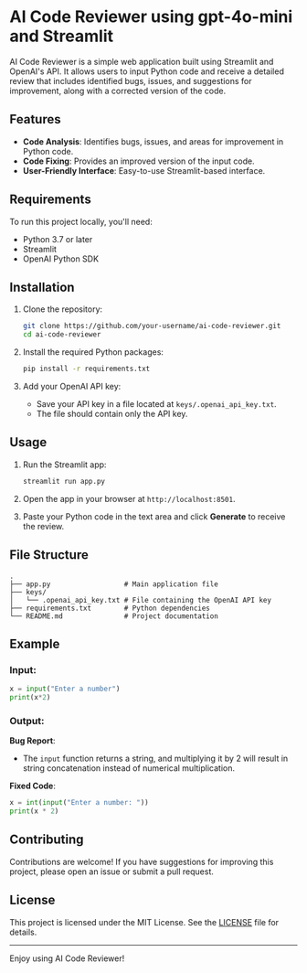 # AI Code Reviewer using gpt-4o-mini and Streamlit

AI Code Reviewer is a simple web application built using Streamlit and OpenAI's API. It allows users to input Python code and receive a detailed review that includes identified bugs, issues, and suggestions for improvement, along with a corrected version of the code.

## Features

- **Code Analysis**: Identifies bugs, issues, and areas for improvement in Python code.
- **Code Fixing**: Provides an improved version of the input code.
- **User-Friendly Interface**: Easy-to-use Streamlit-based interface.

## Requirements

To run this project locally, you'll need:

- Python 3.7 or later
- Streamlit
- OpenAI Python SDK

## Installation

1. Clone the repository:
   ```bash
   git clone https://github.com/your-username/ai-code-reviewer.git
   cd ai-code-reviewer
   ```

2. Install the required Python packages:
   ```bash
   pip install -r requirements.txt
   ```

3. Add your OpenAI API key:
   - Save your API key in a file located at `keys/.openai_api_key.txt`.
   - The file should contain only the API key.

## Usage

1. Run the Streamlit app:
   ```bash
   streamlit run app.py
   ```

2. Open the app in your browser at `http://localhost:8501`.

3. Paste your Python code in the text area and click **Generate** to receive the review.

## File Structure

```
.
├── app.py                  # Main application file
├── keys/
│   └── .openai_api_key.txt # File containing the OpenAI API key
├── requirements.txt        # Python dependencies
└── README.md               # Project documentation
```

## Example

### Input:
```python
x = input("Enter a number")
print(x*2)
```

### Output:
**Bug Report**:
- The `input` function returns a string, and multiplying it by 2 will result in string concatenation instead of numerical multiplication.

**Fixed Code**:
```python
x = int(input("Enter a number: "))
print(x * 2)
```

## Contributing

Contributions are welcome! If you have suggestions for improving this project, please open an issue or submit a pull request.

## License

This project is licensed under the MIT License. See the [LICENSE](LICENSE) file for details.

---

Enjoy using AI Code Reviewer!
